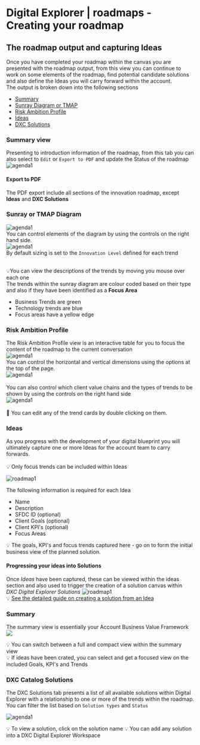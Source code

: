 # Digital Explorer | roadmaps - Creating your roadmap

## The roadmap output and capturing Ideas
Once you have completed your roadmap within the canvas you are presented with the roadmap output, from this view you can continue to work on some elements of the roadmap, find potential candidate solutions and also define the Ideas you will carry forward within the account.
<br>
The output is broken down into the following sections

- [Summary](#Summary)
- [Sunray Diagram or TMAP](#Sunray-or-TMAP-Diagram)
- [Risk Ambition Profile](#Risk-Ambition-Profile)
- [Ideas](#Ideas)
- [DXC Solutions](#DXC-Solutions)

### Summary view
Presenting to introduction information of the roadmap, from this tab you can also select to `Edit` or `Export to PDF` and update the Status of the roadmap
![agenda1](images/agenda13.png)<br>

#### Export to PDF
The PDF export include all sections of the innovation roadmap, except **Ideas** and **DXC Solutions**

### Sunray or TMAP Diagram
![agenda1](images/SampleTMAP.png)<br>
You can control elements of the diagram by using the controls on the right hand side.<br>
![agenda1](images/agenda14.png)<br>
By default sizing is set to the `Innovation Level` defined for each trend<br><br>

:bulb:You can view the descriptions of the trends by moving you mouse over each one
<br>
The trends within the sunray diagram are colour coded based on their type and also if they have been identified as a **Focus Area**
<br>
- Business Trends are green
- Technology trends are blue
- Focus areas have a yellow edge

### Risk Ambition Profile
The Risk Ambition Profile view is an interactive table for you to focus the content of the roadmap to the current conversation<br>
![agenda1](images/agenda19.png)<br>
You can control the horizontal and vertical dimensions using the options at the top of the page.<br>
![agenda1](images/agenda15.png)<br>
<br>
You can also control which client value chains and the types of trends to be shown by using the controls on the right hand side<br>
![agenda1](images/agenda16.png)<br><br>
:information_desk_person: You can edit any of the trend cards by double clicking on them.


### Ideas
As you progress with the development of your digital blueprint you will ultimately capture one or more Ideas for the account team to carry forwards.<br><br>
:bulb: Only focus trends can be included within Ideas<br>

![roadmap1](images/agenda17.png)<br>

The following information is required for each Idea

- Name
- Description
- SFDC ID (optional)
- Client Goals (optional)
- Client KPI's (optional)
- Focus Areas

:bulb: The goals, KPI's and focus trends captured here - go on to form the initial business view of the planned solution.

#### Progressing your ideas into Solutions
Once _Ideas_ have been captured, these can be viewed within the ideas section and also used to trigger the creation of a solution canvas within _DXC Digital Explorer Solutions_
![roadmap1](images/ideas1.png)<br>
:bulb: [See the detailed guide on creating a solution from an Idea](Idea2Solution.md)

### Summary
The summary view is essentially your Account Business Value Framework<br>
![](images/SampleBVF.png)<br>

:bulb: You can switch between a full and compact view within the summary view<br>
:bulb: If ideas have been crated, you can select and get a focused view on the included Goals, KPI's and Trends 

### DXC Catalog Solutions
The DXC Solutions tab presents a list of all available solutions within Digital Explorer with a relationship to one or more of the trends within the roadmap.   You can filter the list based on `Solution types` and `Status`

![agenda1](images/agenda18.png)<br>

:bulb: To view a solution, click on the solution name
:bulb: You can add any solution into a DXC Digital Explorer Workspace
